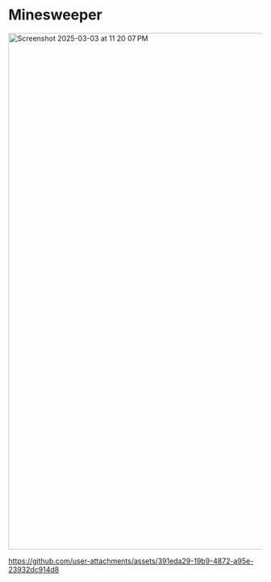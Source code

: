 # Minesweeper

<img width="1021" alt="Screenshot 2025-03-03 at 11 20 07 PM" src="https://github.com/user-attachments/assets/868e8e77-b4f5-4881-8f05-319b58b4fc9c" />

https://github.com/user-attachments/assets/391eda29-19b9-4872-a95e-23932dc914d8


